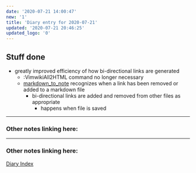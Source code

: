 ```yaml
---
date: '2020-07-21 14:00:47'
new: '1'
title: 'Diary entry for 2020-07-21'
updated: '2020-07-21 20:46:25'
updated_logo: '0'
---
```

## Stuff done
* greatly improved efficiency of how bi-directional links are generated
  * :VimwikiAll2HTML command no longer necessary
  * [markdown_to_note](/markdown_to_note) recognizes when a link has been removed
    or added to a markdown file
    * bi-directional links are added and removed from other files as appropriate
      * happens when file is saved


---
### Other notes linking here:

---
### Other notes linking here:


[Diary Index](/diary)